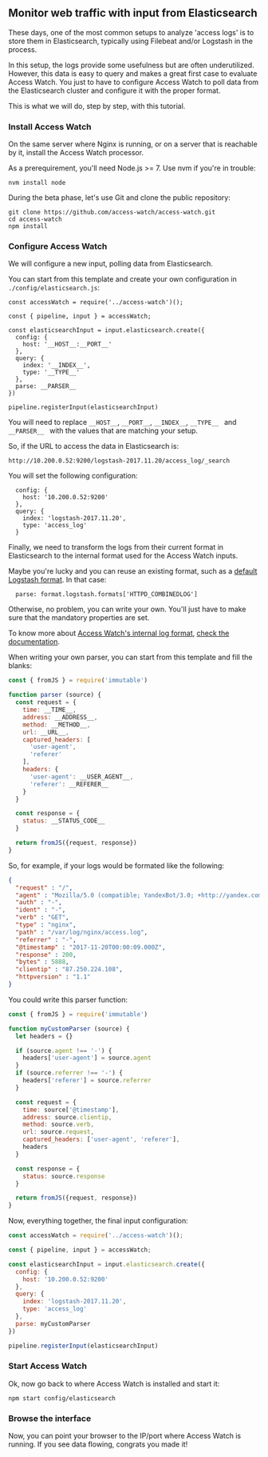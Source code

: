 ## Monitor web traffic with input from Elasticsearch

These days, one of the most common setups to analyze 'access logs' is to store them in Elasticsearch, typically using Filebeat and/or Logstash in the process.

In this setup, the logs provide some usefulness but are often underutilized. However, this data is easy to query and makes a great first case to evaluate Access Watch. You just to have to configure Access Watch to poll data from the Elasticsearch cluster and configure it with the proper format.

This is what we will do, step by step, with this tutorial.

### Install Access Watch

On the same server where Nginx is running, or on a server that is reachable by it, install the Access Watch processor.

As a prerequirement, you'll need Node.js >= 7. Use nvm if you're in trouble:

```
nvm install node
```

During the beta phase, let's use Git and clone the public repository:

```
git clone https://github.com/access-watch/access-watch.git
cd access-watch
npm install
```

### Configure Access Watch

We will configure a new input, polling data from Elasticsearch.

You can start from this template and create your own configuration in `./config/elasticsearch.js`:

```
const accessWatch = require('../access-watch')();

const { pipeline, input } = accessWatch;

const elasticsearchInput = input.elasticsearch.create({
  config: {
    host: '__HOST__:__PORT__'
  },
  query: {
    index: '__INDEX__',
    type: '__TYPE__'
  },
  parse: __PARSER__
})

pipeline.registerInput(elasticsearchInput)
```

You will need to replace ```__HOST__```, ```__PORT__```, ```__INDEX__```, ```__TYPE__ ``` and ```__PARSER__ ``` with the values that are matching your setup.

So, if the URL to access the data in Elasticsearch is:

```http://10.200.0.52:9200/logstash-2017.11.20/access_log/_search```

You will set the following configuration:

```
  config: {
    host: '10.200.0.52:9200'
  },
  query: {
    index: 'logstash-2017.11.20',
    type: 'access_log'
  }
```

Finally, we need to transform the logs from their current format in Elasticsearch to the internal format used for the Access Watch inputs.

Maybe you're lucky and you can reuse an existing format, such as a [default Logstash format](https://github.com/access-watch/access-watch/blob/master/format/logstash.js). In that case:

```
  parse: format.logstash.formats['HTTPD_COMBINEDLOG']
```

Otherwise, no problem, you can write your own. You'll just have to make sure that the mandatory properties are set.

To know more about [Access Watch's internal log format](https://github.com/access-watch/access-watch/blob/master/docs/log.md), [check the documentation](https://github.com/access-watch/access-watch/blob/master/docs/log.md).

When writing your own parser, you can start from this template and fill the blanks:

```javascript
const { fromJS } = require('immutable')

function parser (source) {
  const request = {
    time: __TIME__,
    address: __ADDRESS__,
    method: __METHOD__,
    url: __URL__,
    captured_headers: [
      'user-agent',
      'referer'
    ],
    headers: {
      'user-agent': __USER_AGENT__,
      'referer': __REFERER__
    }
  }

  const response = {
    status: __STATUS_CODE__
  }

  return fromJS({request, response})
}
```

So, for example, if your logs would be formated like the following:

```json
{
  "request" : "/",
  "agent" : "Mozilla/5.0 (compatible; YandexBot/3.0; +http://yandex.com/bots)",
  "auth" : "-",
  "ident" : "-",
  "verb" : "GET",
  "type" : "nginx",
  "path" : "/var/log/nginx/access.log",
  "referrer" : "-",
  "@timestamp" : "2017-11-20T00:00:09.000Z",
  "response" : 200,
  "bytes" : 5888,
  "clientip" : "87.250.224.108",
  "httpversion" : "1.1"
}
```

You could write this parser function:

```javascript
const { fromJS } = require('immutable')

function myCustomParser (source) {
  let headers = {}

  if (source.agent !== '-') {
    headers['user-agent'] = source.agent
  }
  if (source.referrer !== '-') {
    headers['referer'] = source.referrer
  }

  const request = {
    time: source['@timestamp'],
    address: source.clientip,
    method: source.verb,
    url: source.request,
    captured_headers: ['user-agent', 'referer'],
    headers
  }

  const response = {
    status: source.response
  }

  return fromJS({request, response})
}
```

Now, everything together, the final input configuration:

```javascript
const accessWatch = require('../access-watch')();

const { pipeline, input } = accessWatch;

const elasticsearchInput = input.elasticsearch.create({
  config: {
    host: '10.200.0.52:9200'
  },
  query: {
    index: 'logstash-2017.11.20',
    type: 'access_log'
  },
  parse: myCustomParser
})

pipeline.registerInput(elasticsearchInput)
```

### Start Access Watch

Ok, now go back to where Access Watch is installed and start it:

```
npm start config/elasticsearch
```

### Browse the interface

Now, you can point your browser to the IP/port where Access Watch is running. If you see data flowing, congrats you made it!

